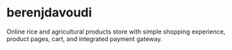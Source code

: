 # berenjdavoudi
Online rice and agricultural products store with simple shopping experience, product pages, cart, and integrated payment gateway.
